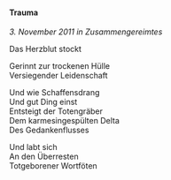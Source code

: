 #### Trauma

_3. November 2011 in Zusammengereimtes_

Das Herzblut stockt

Gerinnt zur trockenen Hülle<br>
Versiegender Leidenschaft

Und wie Schaffensdrang<br>
Und gut Ding einst<br>
Entsteigt der Totengräber<br>
Dem karmesingespülten Delta<br>
Des Gedankenflusses

Und labt sich<br>
An den Überresten<br>
Totgeborener Wortföten
